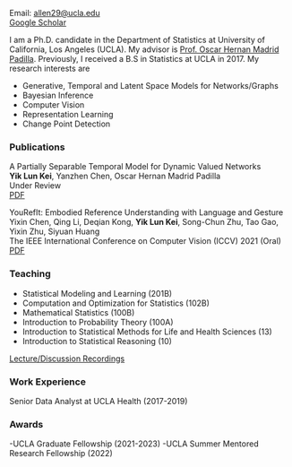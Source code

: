 Email: allen29@ucla.edu\
[Google Scholar](https://scholar.google.com/citations?hl=en&user=EveYevcAAAAJ)

I am a Ph.D. candidate in the Department of Statistics at University of California, Los Angeles (UCLA). My advisor is [Prof. Oscar Hernan Madrid Padilla](https://hernanmp.github.io). Previously, I received a B.S in Statistics at UCLA in 2017. My research interests are 

- Generative, Temporal and Latent Space Models for Networks/Graphs
- Bayesian Inference
- Computer Vision
- Representation Learning
- Change Point Detection

### Publications

A Partially Separable Temporal Model for Dynamic Valued Networks\
**Yik Lun Kei**, Yanzhen Chen, Oscar Hernan Madrid Padilla\
Under Review\
[PDF](http://arxiv.org/abs/2205.13651)

YouRefIt: Embodied Reference Understanding with Language and Gesture\
Yixin Chen, Qing Li, Deqian Kong, **Yik Lun Kei**, Song-Chun Zhu, Tao Gao, Yixin Zhu, Siyuan Huang\
The IEEE International Conference on Computer Vision (ICCV) 2021 (Oral)\
[PDF](http://openaccess.thecvf.com/content/ICCV2021/papers/Chen_YouRefIt_Embodied_Reference_Understanding_With_Language_and_Gesture_ICCV_2021_paper.pdf)

### Teaching
- Statistical Modeling and Learning (201B)
- Computation and Optimization for Statistics (102B)
- Mathematical Statistics (100B)
- Introduction to Probability Theory (100A)
- Introduction to Statistical Methods for Life and Health Sciences (13)
- Introduction to Statistical Reasoning (10)

[Lecture/Discussion Recordings](https://www.youtube.com/c/AllenKei)

### Work Experience
Senior Data Analyst at UCLA Health (2017-2019)

### Awards
-UCLA Graduate Fellowship (2021-2023)
-UCLA Summer Mentored Research Fellowship (2022)
